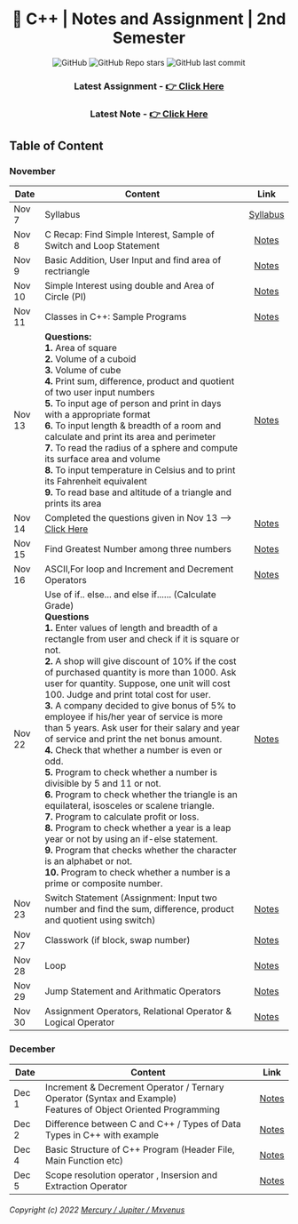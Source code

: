 <div align="center">

# 📜 C++ | Notes and Assignment | 2nd Semester

![GitHub](https://img.shields.io/github/license/zmercury/cpp?style=for-the-badge)
![GitHub Repo stars](https://img.shields.io/github/stars/zmercury/cpp?style=for-the-badge)
![GitHub last commit](https://img.shields.io/github/last-commit/zmercury/cpp?style=for-the-badge)

### Latest Assignment - [👉 Click Here](/Assignment/)
### Latest Note - [👉 Click Here](#december)

</div>

## Table of Content

### November 

|Date|Content|Link|
|--------|---------|:---------:|
|Nov 7|Syllabus|[Syllabus](/Notes/November/November/000_Nov7/)|
|Nov 8|C Recap: Find Simple Interest, Sample of Switch and Loop Statement|[Notes](/Notes/November/November/001_Nov8/)|
|Nov 9|Basic Addition, User Input and find area of rectriangle|[Notes](/Notes/November/002_Nov9/)|
|Nov 10|Simple Interest using double and Area of Circle (PI)|[Notes](/Notes/November/003_Nov10/)|
|Nov 11|Classes in C++: Sample Programs|[Notes](/Notes/November/004_Nov11/)|
|Nov 13|**Questions:**<br/>**1.** Area of square <br/> **2.** Volume of a cuboid <br/> **3.** Volume of cube <br/> **4.** Print sum, difference, product and quotient of two user input numbers <br/> **5.** To input age of person and print in days with a appropriate format <br/> **6.** To input length & breadth of a room and calculate and print its area and perimeter <br/> **7.** To read the radius of a sphere and compute its surface area and volume <br/> **8.** To input temperature in Celsius and to print its Fahrenheit equivalent <br/> **9.** To read base and altitude of a triangle and prints its area|[Notes](/Notes/November/005_Nov13/)|
|Nov 14|Completed the questions given in Nov 13 --> [Click Here](/Notes/November/005_Nov13/)|[Notes](/Notes/November/006_Nov14/)|
|Nov 15|Find Greatest Number among three numbers |[Notes](/Notes/November/007_Nov15)|
|Nov 16|ASCII,For loop and Increment and Decrement Operators |[Notes](/Notes/November/008_Nov16/)|
|Nov 22|Use of if.. else... and else if...... (Calculate Grade) <br/> **Questions** <br/> **1.** Enter values of length and breadth of a rectangle from user and check if it is square or not. <br/> **2.** A shop will give discount of 10% if the cost of purchased quantity is more than 1000. Ask user for quantity. Suppose, one unit will cost 100. Judge and print total cost for user. <br/> **3.** A company decided to give bonus of 5% to employee if his/her year of service is more than 5 years. Ask user for their salary and year of service and print the net bonus amount. <br/> **4.** Check that whether a number is even or odd. <br/> **5.** Program to check whether a number is divisible by 5 and 11 or not. <br/> **6.** Program to check whether the triangle is an equilateral, isosceles or scalene triangle. <br/> **7.** Program to calculate profit or loss. <br/> **8.** Program to check whether a year is a leap year or not by using an if-else statement. <br/> **9.** Program that checks whether the character is an alphabet or not. <br/> **10.** Program to check whether a number is a prime or composite number.|[Notes](/Notes/November/009_Nov22/) |
|Nov 23|Switch Statement (Assignment: Input two number and find the sum, difference, product and quotient using switch)| [Notes](/Notes/November/010_Nov23/)|
|Nov 27| Classwork (if block, swap number)| [Notes](/Notes/November/011_Nov27/)|
|Nov 28| Loop | [Notes](/Notes/November/012_Nov28/)|
|Nov 29| Jump Statement and Arithmatic Operators| [Notes](/Notes/November/013_Nov29/)|
|Nov 30| Assignment Operators, Relational Operator & Logical Operator | [Notes](/Notes/November/014_Nov30/)|


### December

|Date|Content|Link|
|---|---|---|
|Dec 1| Increment & Decrement Operator / Ternary Operator (Syntax and Example) <br/> Features of Object Oriented Programming |[Notes](/Notes/December/001_Dec1/)|
|Dec 2| Difference between C and C++ / Types of Data Types in C++ with example |[Notes](/Notes/December/002_Dec2/)|
|Dec 4| Basic Structure of C++ Program (Header File, Main Function etc) |[Notes](/Notes/December/003_Dec4/)|
|Dec 5| Scope resolution operator , Insersion and Extraction Operator |[Notes](/Notes/December/004_Dec5/)|


###### Copyright (c) 2022 [Mercury / Jupiter / Mxvenus](https://nikhilbastola.com.np) 
